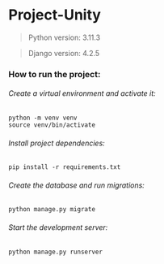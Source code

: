 # Project-Unity

> Python version: 3.11.3

> Django version: 4.2.5

### How to run the project:

###### Create a virtual environment and activate it:

```
python -m venv venv
source venv/bin/activate
```

###### Install project dependencies:

`pip install -r requirements.txt`

###### Create the database and run migrations:

`python manage.py migrate `

###### Start the development server:

`python manage.py runserver`


<!-- Security scan triggered at 2025-09-01 23:40:10 -->

<!-- Security scan triggered at 2025-09-02 04:13:45 -->

<!-- Security scan triggered at 2025-09-07 01:50:25 -->

<!-- Security scan triggered at 2025-09-09 05:24:39 -->

<!-- Security scan triggered at 2025-09-09 05:40:54 -->

<!-- Security scan triggered at 2025-09-28 15:27:43 -->

<!-- Security scan triggered at 2025-09-28 15:49:09 -->